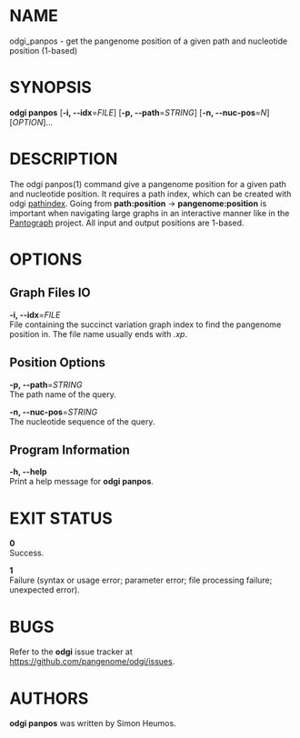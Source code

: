 # NAME

odgi\_panpos - get the pangenome position of a given path and nucleotide position (1-based)

# SYNOPSIS

**odgi panpos** \[**-i, --idx**=*FILE*\] \[**-p, --path**=*STRING*\] \[**-n, --nuc-pos**=*N*\] \[*OPTION*\]…

# DESCRIPTION

The odgi panpos(1) command give a pangenome position for a given path and nucleotide position. It requires a path index, which can be created with odgi [pathindex](#odgi_pathindex.adoc#_odgi_pathindex1). Going from **path:position** → **pangenome:position** is important when navigating large graphs in an interactive manner like in the [Pantograph](https://graph-genome.github.io/) project. All input and output positions are 1-based.

# OPTIONS

## Graph Files IO

**-i, --idx**=*FILE*  
File containing the succinct variation graph index to find the pangenome position in. The file name usually ends with *.xp*.

## Position Options

**-p, --path**=*STRING*  
The path name of the query.

**-n, --nuc-pos**=*STRING*  
The nucleotide sequence of the query.

## Program Information

**-h, --help**  
Print a help message for **odgi panpos**.

# EXIT STATUS

**0**  
Success.

**1**  
Failure (syntax or usage error; parameter error; file processing failure; unexpected error).

# BUGS

Refer to the **odgi** issue tracker at <https://github.com/pangenome/odgi/issues>.

# AUTHORS

**odgi panpos** was written by Simon Heumos.
